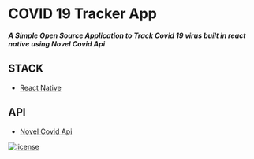 # COVID 19 Tracker App
***A Simple Open Source Application to Track Covid 19 virus built in react native using Novel Covid Api***	


## STACK
* [React Native](https://reactnative.dev/docs/getting-started)

## API
* [Novel Covid Api](https://github.com/NovelCOVID/API)

[![license](https://img.shields.io/github/license/DAVFoundation/captain-n3m0.svg?style=flat-square)](https://github.com/DAVFoundation/captain-n3m0/blob/master/LICENSE)
